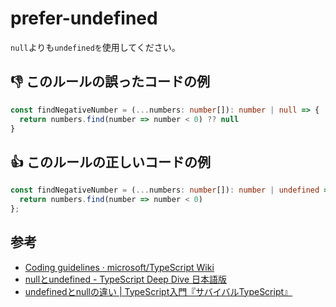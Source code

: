 # prefer-undefined

`null`よりも`undefinedを`使用してください。

## :thumbsdown: このルールの誤ったコードの例

```ts
const findNegativeNumber = (...numbers: number[]): number | null => {
  return numbers.find(number => number < 0) ?? null
}
```

## :thumbsup: このルールの正しいコードの例

```ts
const findNegativeNumber = (...numbers: number[]): number | undefined => {
  return numbers.find(number => number < 0)
};
```

## 参考

- [Coding guidelines · microsoft/TypeScript Wiki](https://github.com/Microsoft/TypeScript/wiki/Coding-guidelines#null-and-undefined)
- [nullとundefined - TypeScript Deep Dive 日本語版](https://typescript-jp.gitbook.io/deep-dive/recap/null-undefined)
- [undefinedとnullの違い | TypeScript入門『サバイバルTypeScript』](https://typescriptbook.jp/reference/values-types-variables/undefined-vs-null)
